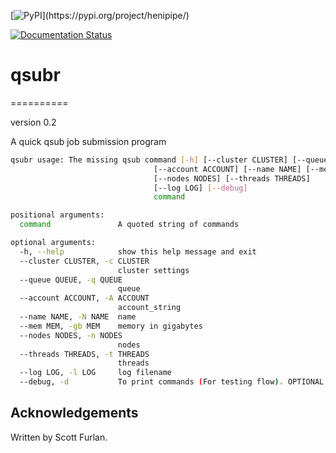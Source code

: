 [![PyPI](https://img.shields.io/pypi/v/simplesam.svg?)](https://pypi.org/project/henipipe/)
<!-- [![Build Status](https://travis-ci.org/mdshw5/simplesam.svg?branch=master)](https://travis-ci.org/mdshw5/simplesam) -->
[![Documentation Status](https://readthedocs.org/projects/henipipe/badge/?version=latest)](https://henipipe.readthedocs.io/en/latest/?badge=latest)

# qsubr
==========

version 0.2

A quick qsub job submission program

```bash
qsubr usage: The missing qsub command [-h] [--cluster CLUSTER] [--queue QUEUE]
                                [--account ACCOUNT] [--name NAME] [--mem MEM]
                                [--nodes NODES] [--threads THREADS]
                                [--log LOG] [--debug]
                                command

positional arguments:
  command               A quoted string of commands

optional arguments:
  -h, --help            show this help message and exit
  --cluster CLUSTER, -c CLUSTER
                        cluster settings
  --queue QUEUE, -q QUEUE
                        queue
  --account ACCOUNT, -A ACCOUNT
                        account_string
  --name NAME, -N NAME  name
  --mem MEM, -gb MEM    memory in gigabytes
  --nodes NODES, -n NODES
                        nodes
  --threads THREADS, -t THREADS
                        threads
  --log LOG, -l LOG     log filename
  --debug, -d           To print commands (For testing flow). OPTIONAL

```

## Acknowledgements

Written by Scott Furlan.